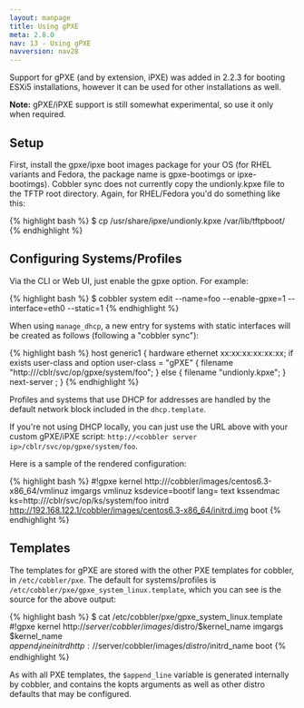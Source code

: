 ```yaml
---
layout: manpage
title: Using gPXE
meta: 2.8.0
nav: 13 - Using gPXE
navversion: nav28
---
```


Support for gPXE (and by extension, iPXE) was added in 2.2.3 for booting ESXi5 installations, however it can be used for
other installations as well.

<div class="alert alert-info alert-block">
    <b>Note:</b> gPXE/iPXE support is still somewhat experimental, so use it only when required.
</div>

## Setup

First, install the gpxe/ipxe boot images package for your OS (for RHEL variants and Fedora, the package name is
gpxe-bootimgs or ipxe-bootimgs). Cobbler sync does not currently copy the undionly.kpxe file to the TFTP root directory.
Again, for RHEL/Fedora you'd do something like this:

{% highlight bash %}
$ cp /usr/share/ipxe/undionly.kpxe /var/lib/tftpboot/
{% endhighlight %}

## Configuring Systems/Profiles

Via the CLI or Web UI, just enable the gpxe option. For example:

{% highlight bash %}
$ cobbler system edit --name=foo --enable-gpxe=1 --interface=eth0 --static=1
{% endhighlight %}

When using `manage_dhcp`, a new entry for systems with static interfaces will be created as follows (following a
"cobbler sync"):

{% highlight bash %}
    host generic1 {
        hardware ethernet xx:xx:xx:xx:xx:xx;
        if exists user-class and option user-class = "gPXE" {
            filename "http://<cobbler server ip>/cblr/svc/op/gpxe/system/foo";
        } else {
            filename "undionly.kpxe";
        }
        next-server <next-server setting>;
    }
{% endhighlight %}

Profiles and systems that use DHCP for addresses are handled by the default network block included in the
`dhcp.template`.

If you're not using DHCP locally, you can just use the URL above with your custom gPXE/iPXE script:
`http://<cobbler server ip>/cblr/svc/op/gpxe/system/foo`.

Here is a sample of the rendered configuration:

{% highlight bash %}
#!gpxe
kernel http://<cobbler server ip>/cobbler/images/centos6.3-x86_64/vmlinuz
imgargs vmlinuz  ksdevice=bootif lang= text kssendmac  ks=http://<cobbler server ip>/cblr/svc/op/ks/system/foo
initrd http://192.168.122.1/cobbler/images/centos6.3-x86_64/initrd.img
boot
{% endhighlight %}

## Templates

The templates for gPXE are stored with the other PXE templates for cobbler, in `/etc/cobbler/pxe`. The default for
systems/profiles is `/etc/cobbler/pxe/gpxe_system_linux.template`, which you can see is the source for the above output:

{% highlight bash %}
$ cat /etc/cobbler/pxe/gpxe_system_linux.template 
#!gpxe
kernel http://$server/cobbler/images/$distro/$kernel_name
imgargs $kernel_name $append_line
initrd http://$server/cobbler/images/$distro/$initrd_name
boot
{% endhighlight %}

As with all PXE templates, the `$append_line` variable is generated internally by cobbler, and contains the kopts
arguments as well as other distro defaults that may be configured.
